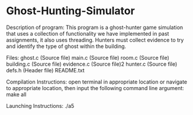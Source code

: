 # Ghost-Hunting-Simulator

Description of program:
This program is a ghost-hunter game simulation that uses a collection of functionality we have implemented in past assignments, it also uses threading. Hunters must collect evidence
to try and identify the type of ghost within the building.

Files:
ghost.c (Source file)
main.c (Source file)
room.c (Source file)
building.c (Source file)
evidence.c (Source file)2
hunter.c (Source file)
defs.h (Header file)
README.txt

Compilation Instructions:
open terminal in appropriate location or navigate to appropriate location,
then input the following command line argument:
make all

Launching Instructions:
./a5
